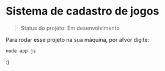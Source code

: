 <h1>Sistema de cadastro de jogos</h1>

> Status do projeto: Em desenvolvimento

Para rodar esse projeto na sua máquina, por afvor digite:

```
node app.js
```
:)